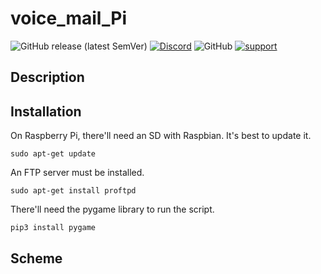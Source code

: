 # voice_mail_Pi

![GitHub release (latest SemVer)](https://img.shields.io/github/v/release/InzynierDomu/PhECMeter?style=flat-square)
<a href="https://discord.gg/KmW6mHdg">![Discord](https://img.shields.io/discord/815929748882587688?logo=discord&logoColor=green&style=flat-square)</a>
![GitHub](https://img.shields.io/github/license/InzynierDomu/voice_mail_Pi?style=flat-square)
<a href="https://tipo.live/p/inzynierdomu">![support](https://img.shields.io/badge/support-tipo.live-yellow?style=flat-square)</a>

## Description

## Installation
On Raspberry Pi, there'll need an SD with Raspbian. 
It's best to update it.
```
sudo apt-get update
```
An FTP server must be installed.
```
sudo apt-get install proftpd
```
There'll need the pygame library to run the script.
```
pip3 install pygame
```

## Scheme